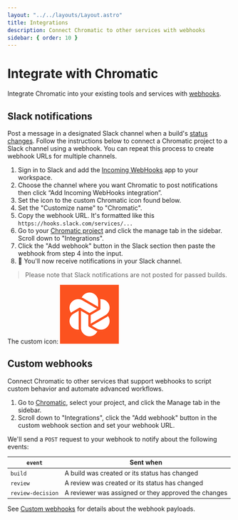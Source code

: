 ```yaml
---
layout: "../../layouts/Layout.astro"
title: Integrations
description: Connect Chromatic to other services with webhooks
sidebar: { order: 10 }
---
```


# Integrate with Chromatic

Integrate Chromatic into your existing tools and services with [webhooks](https://en.wikipedia.org/wiki/Webhook).

## Slack notifications

Post a message in a designated Slack channel when a build's [status changes](#result-and-status-codes). Follow the instructions below to connect a Chromatic project to a Slack channel using a webhook. You can repeat this process to create webhook URLs for multiple channels.

1. Sign in to Slack and add the [Incoming WebHooks](https://slack.com/apps/A0F7XDUAZ-incoming-webhooks) app to your workspace.
2. Choose the channel where you want Chromatic to post notifications then click “Add Incoming WebHooks integration”.
3. Set the icon to the custom Chromatic icon found below.
4. Set the "Customize name" to "Chromatic".
5. Copy the webhook URL. It's formatted like this `https://hooks.slack.com/services/...`
6. Go to your [Chromatic project](https://www.chromatic.com/start) and click the manage tab in the sidebar. Scroll down to "Integrations".
7. Click the "Add webhook" button in the Slack section then paste the webhook from step 4 into the input.
8. 🎉 You'll now receive notifications in your Slack channel.

> Please note that Slack notifications are not posted for passed builds.

The custom icon:
![Chromatic Slack icon](../../images/chromatic-slack-icon.png)

## Custom webhooks

Connect Chromatic to other services that support webhooks to script custom behavior and automate advanced workflows.

1. Go to [Chromatic](https://www.chromatic.com/start), select your project, and click the Manage tab in the sidebar.
2. Scroll down to "Integrations", click the "Add webhook" button in the custom webhook section and set your webhook URL.

We'll send a `POST` request to your webhook to notify about the following events:

| `event`           | Sent when                                            |
| ----------------- | ---------------------------------------------------- |
| `build`           | A build was created or its status has changed        |
| `review`          | A review was created or its status has changed       |
| `review-decision` | A reviewer was assigned or they approved the changes |

See [Custom webhooks](custom-webhooks) for details about the webhook payloads.
